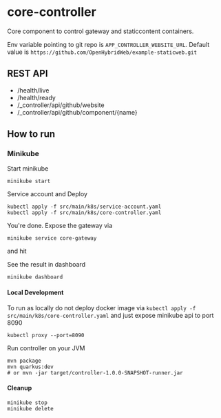 # core-controller
Core component to control gateway and staticcontent containers.

Env variable pointing to git repo is `APP_CONTROLLER_WEBSITE_URL`.
Default value is `https://github.com/OpenHybridWeb/example-staticweb.git`

## REST API

* /health/live
* /health/ready
* /_controller/api/github/website
* /_controller/api/github/component/{name}


## How to run

### Minikube

Start minikube
```shell
minikube start
```

Service account and Deploy
```shell
kubectl apply -f src/main/k8s/service-account.yaml
kubectl apply -f src/main/k8s/core-controller.yaml
```

You're done. Expose the gateway via
```shell
minikube service core-gateway
```
and hit 

See the result in dashboard

```shell
minikube dashboard
```


#### Local Development

To run as locally do not deploy docker image via `kubectl apply -f src/main/k8s/core-controller.yaml`
and just expose minikube api to port 8090
```shell
kubectl proxy --port=8090
```

Run controller on your JVM

```shell
mvn package
mvn quarkus:dev
# or mvn -jar target/controller-1.0.0-SNAPSHOT-runner.jar
```

#### Cleanup

```shell
minikube stop
minikube delete
```